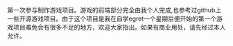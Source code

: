 第一次参与制作游戏项目。游戏的前端部分完全由我个人完成,也参考过github上一些开源游戏项目。由于这个项目是我在自学egret一个星期后便开始的第一个游戏项目难免会有很多不足的地方，欢迎大家指出。如果有商业用处，请先经过本人允许。

